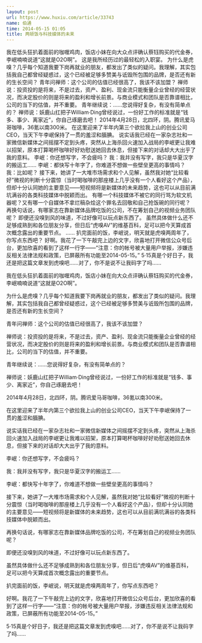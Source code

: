 ```yaml
---
layout: post
url: https://www.huxiu.com/article/33743
name: 伯通
time: 2014-05-15 01:05
title: 两顿饭与科技媒体的未来
---
```

我在低头狂扒着面前的咖喱鸡肉，饭店小妹在向大众点评确认蔡钰购买的代金券，李岷喃喃说道“这就是O2O啊”。 这是我所经历过的最轻松的入职宴。 为什么是虎嗅？几乎每个知道我要下岗再就业的朋友，都发出了类似的疑问。我理解，其实包括我自己都曾经疑惑过，这个已经被足够多赞美与诋毁所包围的品牌，是否还有新的生长空间？ 青年问禅师：这个公司的估值已经很高了，我该不该加盟？ 禅师说：投资投的是将来，不是过去，资产、盈利、现金流只能衡量企业曾经的经营状况，而决定股价的则是将来的盈利和增长前景。与商业模式和团队是否靠谱相比，公司的当下的估值，并不重要。 青年继续说：……您说得好复杂，有没有简单点的？ 禅师说：妖鹿山扛把子William·Ding曾经说过，一份好工作的标准就是“钱多、事少、离家近”，你自己琢磨去吧！ 2014年4月28日，北四环，阴。腾讯爱马哥咖啡，36氪以南300米。 在这里迎来了半年内第三个欲拉我上山的创业公司CEO，当天下午李岷保持了一贯的羞涩和腼腆。 说实话我已经在一家杂志社和一家微信新媒体之间摇摆不定到头疼，突然从上海杀回火速加入战局的李岷更让我难以招架，原本打算喝杯咖啡好好劝慰送她回去休息，但接下来的对话却大大出乎了我的意料。 李岷：你还想写字，不会疲吗？ 我：我并没有写字，我只是华夏汉字的搬运工…… 李岷：都快写十年字了，你难道不想做一些壁垒更高的事情吗？ 我：比如呢？ 接下来，她讲了一大堆市场需求和个人见解，虽然我对她“比较看好”微视的判断十分震惊（当时喝咖啡的那座楼上几乎没有一个人看好这个产品），但却十分认同她的主要意见——短视频将是新媒体的未来趋势，这也可以从目前满坑满谷的各类科技媒体中脱颖而出。 有哪一个科技媒体不被它的同行骂为软文机器呢？又有哪一个自媒体不拿烂稿杂烩这个罪名去回敬和自己抢饭碗的同行呢？ 再换句话说，有哪家志在靠新媒体品牌吃饭的公司，不在筹划自己的视频业务团队呢？ 即便还没嗅到风的味道，不过好像可以玩点新东西了。 虽然具体做什么还不足够成熟到和各位朋友分享，但日后“虎嗅AV”的维基百科，足可以把今天算成首次概念露出的重要节点。 …… 扒完面前的饭，李岷说，明天就是虎嗅两周年了，你写点东西吧？ 好啊。我花了一下午敲完上边的文字，欣喜地打开微信公众号后台，更加欣喜的看到了这样一行字——“注意：你的帐号被大量用户举报，涉嫌违反相关法律法规和政策，已屏蔽所有功能至2014-05-15。” 5·15真是个好日子，我还是把这篇文章发到虎嗅吧……对了，你不是说不让我码字了吗……

我在低头狂扒着面前的咖喱鸡肉，饭店小妹在向大众点评确认蔡钰购买的代金券，李岷喃喃说道“这就是O2O啊”。

为什么是虎嗅？几乎每个知道我要下岗再就业的朋友，都发出了类似的疑问。我理解，其实包括我自己都曾经疑惑过，这个已经被足够多赞美与诋毁所包围的品牌，是否还有新的生长空间？

青年问禅师：这个公司的估值已经很高了，我该不该加盟？

禅师说：投资投的是将来，不是过去，资产、盈利、现金流只能衡量企业曾经的经营状况，而决定股价的则是将来的盈利和增长前景。与商业模式和团队是否靠谱相比，公司的当下的估值，并不重要。

青年继续说：……您说得好复杂，有没有简单点的？

禅师说：妖鹿山扛把子William·Ding曾经说过，一份好工作的标准就是“钱多、事少、离家近”，你自己琢磨去吧！

2014年4月28日，北四环，阴。腾讯爱马哥咖啡，36氪以南300米。

在这里迎来了半年内第三个欲拉我上山的创业公司CEO，当天下午李岷保持了一贯的羞涩和腼腆。

说实话我已经在一家杂志社和一家微信新媒体之间摇摆不定到头疼，突然从上海杀回火速加入战局的李岷更让我难以招架，原本打算喝杯咖啡好好劝慰送她回去休息，但接下来的对话却大大出乎了我的意料。

李岷：你还想写字，不会疲吗？

我：我并没有写字，我只是华夏汉字的搬运工……

李岷：都快写十年字了，你难道不想做一些壁垒更高的事情吗？

接下来，她讲了一大堆市场需求和个人见解，虽然我对她“比较看好”微视的判断十分震惊（当时喝咖啡的那座楼上几乎没有一个人看好这个产品），但却十分认同她的主要意见——短视频将是新媒体的未来趋势，这也可以从目前满坑满谷的各类科技媒体中脱颖而出。

再换句话说，有哪家志在靠新媒体品牌吃饭的公司，不在筹划自己的视频业务团队呢？

即便还没嗅到风的味道，不过好像可以玩点新东西了。

虽然具体做什么还不足够成熟到和各位朋友分享，但日后“虎嗅AV”的维基百科，足可以把今天算成首次概念露出的重要节点。

扒完面前的饭，李岷说，明天就是虎嗅两周年了，你写点东西吧？

好啊。我花了一下午敲完上边的文字，欣喜地打开微信公众号后台，更加欣喜的看到了这样一行字——“注意：你的帐号被大量用户举报，涉嫌违反相关法律法规和政策，已屏蔽所有功能至2014-05-15。”

5·15真是个好日子，我还是把这篇文章发到虎嗅吧……对了，你不是说不让我码字了吗……

